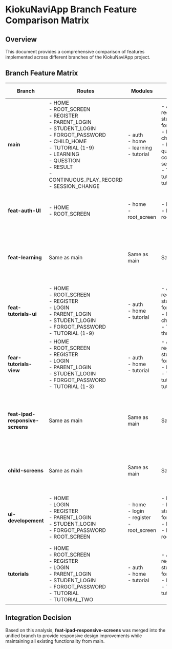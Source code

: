 # KiokuNaviApp Branch Feature Comparison Matrix

## Overview
This document provides a comprehensive comparison of features implemented across different branches of the KiokuNaviApp project.

## Branch Feature Matrix

| Branch | Routes | Modules | Views | Unique Features |
|--------|--------|---------|-------|-----------------|
| **main** | - HOME<br>- ROOT_SCREEN<br>- REGISTER<br>- PARENT_LOGIN<br>- STUDENT_LOGIN<br>- FORGOT_PASSWORD<br>- CHILD_HOME<br>- TUTORIAL (1-9)<br>- LEARNING<br>- QUESTION<br>- RESULT<br>- CONTINUOUS_PLAY_RECORD<br>- SESSION_CHANGE | - auth<br>- home<br>- learning<br>- tutorial | - **Auth**: root_screen, register, parent_login, student_login, forgot_password<br>- **Home**: home, child_home<br>- **Learning**: learning, question, result, continuous_play_record, session_change<br>- **Tutorial**: tutorial, tutorial_two through tutorial_nine | - Complete app with all modules<br>- Full learning module<br>- All 9 tutorial screens<br>- Child home screen<br>- Session management |
| **feat-auth-UI** | - HOME<br>- ROOT_SCREEN | - home<br>- root_screen | - **Home**: home<br>- **Root Screen**: root_screen | - Basic auth UI structure<br>- Minimal implementation<br>- Focus on initial screens |
| **feat-learning** | Same as main | Same as main | Same as main | - Same implementation as main<br>- Focus on learning features<br>- Full tutorial suite |
| **feat-tutorials-ui** | - HOME<br>- ROOT_SCREEN<br>- REGISTER<br>- LOGIN<br>- PARENT_LOGIN<br>- STUDENT_LOGIN<br>- FORGOT_PASSWORD<br>- TUTORIAL (1-9) | - auth<br>- home<br>- tutorial | - **Auth**: root_screen, register, parent_login, student_login, forgot_password<br>- **Home**: home, child_home<br>- **Tutorial**: tutorial through tutorial_nine | - Focus on tutorial UI<br>- Has LOGIN route (unique)<br>- Complete tutorial implementation |
| **fear-tutorials-view** | - HOME<br>- ROOT_SCREEN<br>- REGISTER<br>- LOGIN<br>- PARENT_LOGIN<br>- STUDENT_LOGIN<br>- FORGOT_PASSWORD<br>- TUTORIAL (1-3) | - auth<br>- home<br>- tutorial | - **Auth**: root_screen, register, parent_login, student_login, forgot_password<br>- **Home**: home<br>- **Tutorial**: tutorial, tutorial_two, tutorial_three | - Only first 3 tutorials<br>- Simplified tutorial implementation |
| **feat-ipad-responsive-screens** | Same as main | Same as main | Same as main | - iPad responsive design<br>- Same features as main<br>- Focus on responsive layouts |
| **child-screens** | Same as main | Same as main | Same as main | - Child-specific screens<br>- Same implementation as main |
| **ui-developement** | - HOME<br>- LOGIN<br>- REGISTER<br>- PARENT_LOGIN<br>- STUDENT_LOGIN<br>- FORGOT_PASSWORD<br>- ROOT_SCREEN | - home<br>- login<br>- register<br>- root_screen | - **Home**: home<br>- **Login**: parent_login, student_login, forgot_password<br>- **Register**: register<br>- **Root Screen**: root_screen | - Separate login module<br>- Different module structure<br>- No tutorial or learning modules |
| **tutorials** | - HOME<br>- ROOT_SCREEN<br>- REGISTER<br>- LOGIN<br>- PARENT_LOGIN<br>- STUDENT_LOGIN<br>- FORGOT_PASSWORD<br>- TUTORIAL<br>- TUTORIAL_TWO | - auth<br>- home<br>- tutorial | - **Auth**: root_screen, register, parent_login, student_login, forgot_password<br>- **Home**: home<br>- **Tutorial**: tutorial, tutorial_two | - Only first 2 tutorials<br>- Basic tutorial implementation |

## Integration Decision
Based on this analysis, **feat-ipad-responsive-screens** was merged into the unified branch to provide responsive design improvements while maintaining all existing functionality from main.